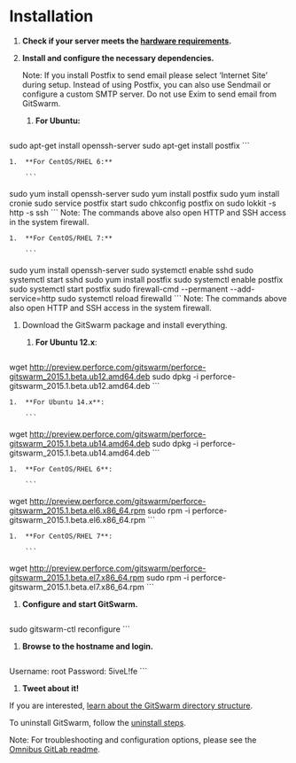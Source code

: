 # Installation

1.  **Check if your server meets the [hardware
    requirements](requirements.md).**
1.  **Install and configure the necessary dependencies.**

    Note: If you install Postfix to send email please select ‘Internet
    Site’ during setup. Instead of using Postfix, you can also use Sendmail
    or configure a custom SMTP server. Do not use Exim to send email from
    GitSwarm.  

    1.  **For Ubuntu:**

        ```
sudo apt-get install openssh-server
sudo apt-get install postfix
        ```

    1.  **For CentOS/RHEL 6:**

        ```
sudo yum install openssh-server
sudo yum install postfix
sudo yum install cronie
sudo service postfix start
sudo chkconfig postfix on
sudo lokkit -s http -s ssh
        ```
        Note: The commands above also open HTTP and SSH access in the
        system firewall.

    1.  **For CentOS/RHEL 7:**

        ```
sudo yum install openssh-server
sudo systemctl enable sshd
sudo systemctl start sshd
sudo yum install postfix
sudo systemctl enable postfix
sudo systemctl start postfix
sudo firewall-cmd --permanent --add-service=http
sudo systemctl reload firewalld
        ```
        Note: The commands above also open HTTP and SSH access in the
        system firewall.

1.  Download the GitSwarm package and install everything.

    1.  **For Ubuntu 12.x**:

        ```
wget http://preview.perforce.com/gitswarm/perforce-gitswarm_2015.1.beta.ub12.amd64.deb
sudo dpkg -i perforce-gitswarm_2015.1.beta.ub12.amd64.deb
        ```

    1.  **For Ubuntu 14.x**:

        ```
wget http://preview.perforce.com/gitswarm/perforce-gitswarm_2015.1.beta.ub14.amd64.deb
sudo dpkg -i perforce-gitswarm_2015.1.beta.ub14.amd64.deb
        ```

    1.  **For CentOS/RHEL 6**:

        ```
wget http://preview.perforce.com/gitswarm/perforce-gitswarm_2015.1.beta.el6.x86_64.rpm
sudo rpm -i perforce-gitswarm_2015.1.beta.el6.x86_64.rpm
        ```

    1.  **For CentOS/RHEL 7**:

        ```
wget http://preview.perforce.com/gitswarm/perforce-gitswarm_2015.1.beta.el7.x86_64.rpm
sudo rpm -i perforce-gitswarm_2015.1.beta.el7.x86_64.rpm
        ```

1.  **Configure and start GitSwarm.**

    ```
sudo gitswarm-ctl reconfigure
    ```

1.  **Browse to the hostname and login.**

    ```
Username: root
Password: 5iveL!fe
    ```

1.  **Tweet about it!**

If you are interested, [learn about the GitSwarm directory
structure](structure.md).

To uninstall GitSwarm, follow the [uninstall steps](uninstall.md).

Note: For troubleshooting and configuration options, please see the
[Omnibus GitLab
readme](https://gitlab.com/gitlab-org/omnibus-gitlab/blob/master/README.md).
